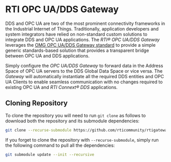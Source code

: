 # RTI OPC UA/DDS Gateway

DDS and OPC UA are two of the most prominent connectivity frameworks in the
Industrial Internet of Things. Traditionally, application developers and system
integrators have relied on non-standard custom solutions to integrate DDS and
OPC UA applications. The *RTI® OPC UA/DDS Gateway* leverages the
[OMG OPC UA/DDS Gateway standard](https://www.omg.org/spec/DDS-OPCUA) to
provide a simple generic standards-based solution that provides a transparent
bridge between OPC UA and DDS applications.

Simply configure the *OPC UA/DDS Gateway* to forward data in the Address
Space of OPC UA servers to the DDS Global Data Space or vice versa. The
*Gateway* will automatically instantiate all the required DDS entities and OPC
UA Clients to enable seamless communication with no changes required to
existing OPC UA and *RTI Connext® DDS* applications.

## Cloning Repository

To clone the repository you will need to run `git clone` as follows to download
both the repository and its submodule dependencies:

```bash
git clone --recurse-submodule https://github.com/rticommunity/rtigateway-ddsopcua.git
```

If you forget to clone the repository with `--recurse-submodule`, simply run
the following command to pull all the dependencies:

```bash
git submodule update --init --recursive
```

